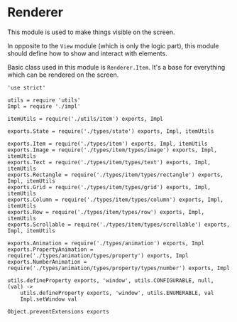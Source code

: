 Renderer
========

This module is used to make things visible on the screen.

In opposite to the `View` module (which is only the logic part),
this module should define how to show and interact with elements.

Basic class used in this module is `Renderer.Item`.
It's a base for everything which can be rendered on the screen.

	'use strict'

	utils = require 'utils'
	Impl = require './impl'

	itemUtils = require('./utils/item') exports, Impl

	exports.State = require('./types/state') exports, Impl, itemUtils

	exports.Item = require('./types/item') exports, Impl, itemUtils
	exports.Image = require('./types/item/types/image') exports, Impl, itemUtils
	exports.Text = require('./types/item/types/text') exports, Impl, itemUtils
	exports.Rectangle = require('./types/item/types/rectangle') exports, Impl, itemUtils
	exports.Grid = require('./types/item/types/grid') exports, Impl, itemUtils
	exports.Column = require('./types/item/types/column') exports, Impl, itemUtils
	exports.Row = require('./types/item/types/row') exports, Impl, itemUtils
	exports.Scrollable = require('./types/item/types/scrollable') exports, Impl, itemUtils

	exports.Animation = require('./types/animation') exports, Impl
	exports.PropertyAnimation = require('./types/animation/types/property') exports, Impl
	exports.NumberAnimation = require('./types/animation/types/property/types/number') exports, Impl

	utils.defineProperty exports, 'window', utils.CONFIGURABLE, null, (val) ->
		utils.defineProperty exports, 'window', utils.ENUMERABLE, val
		Impl.setWindow val

	Object.preventExtensions exports